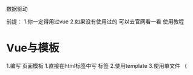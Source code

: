 数据驱动

前提：
1.你一定得用过vue
2.如果没有使用过的 可以去官网看一看 使用教程

# Vue与模板
1.编写 页面模板
  1.直接在html标签中写 标签
  2.使用template
  3.使用单文件 （<template />）
2.创建vue的实例
  1.在Vue的构造函数中提供：data,methods,computed,watcher,props,...
3.将Vue挂载到页面中 （mount）  








# 数据驱动模型

Vue的执行流程
1.获得模板：模板中有“坑”
2.利用Vue构造函数中所提供的数据来“填坑”，得到可以在页面中显示的“标签”了
3.将标签替换页面中原来有坑的标签

Vue 利用 我们提供的数据 和 页面中 模板生成了一个新的html标签（node元素）
替换到了页面 中放置模板的位置







# 简单的模板渲染







# 虚拟DOM
# 目标：
1.怎么将真正的DOM转换为虚拟DOM
2.怎么将虚拟DOM转换为真正的DOM
思路与深拷贝类似

# 概念
1.柯里化：
  一个函数原本有多个参数，之传入**一个**参数，生成一个新函数，由新函数接收剩下的参数来运行得到的结构。
2.偏函数：一个函数原本有多个参数，之传入**一部分**参数，生成一个新函数，由新函数接收剩下的参数来运行得到的结构。
3.高阶函数：一个函数参数是个函数，该函数对参数这个函数进行加工，得到一个函数，这个加工用的函数就是高阶函数


# 为什么要使用柯里化？为了提升性能，使用柯里化可以缓存一部分能力
使用两个案例来说明
1.判断元素
2.虚拟DOM 的render方法

# 1.判断元素
Vue 本质上是使用HTML的字符串作为模板的，将字符串的模板转换为AST,再转换为VNode
- 模板 -> AST
- AST  -> VNode
- VNode -> DOM
哪个阶段最消耗性能？
最消耗性能的是字符串解析（ 模板->AST ）

例子：let s = "1 + 2 * ( 3 + 4 * (5 + 6)) "
写一个程序，解析之个表达式，得到结果(一般化)
我们一般会将这个表达式转换为"波兰式"表达式，然后使用栈结构来运算

在Vue中每个标签可以是真正的HTML标签，也可以是自定义的组件
在Vue源码中其实将所有可以用的HTML标签已经存起来了

# 假设这里只考虑几个标签

----js
let tags = 'div,p,a,img,ul,li'.split(',');
----

需要一个函数，判断一个标签名是否为内置的标签
----js
function isHTMLTag(tagName){
  tagName = tagName.toLowerCase();
  <!-- for(let i=0;i<tags.lenght;i++){
    if(tagName === tags[i]) return true;
  } -->
  if(tags.indexOf(tagName)>-1) return true;
  return false;
}
----

模板是任意编写的，可以写的很简单，也可以写的很复杂，indexOf内部也是要循环的
如果有6种内置标签，而模板中有10个标签需要判断，那么就需要执行60次循环

# 2.虚拟DOM的render方法

思考：vue项目**模板转换为抽象语法树**需要执行几次？
- 页面一开始加载需要渲染
- 每个属性（响应性）数据发生变化的时候要渲染
- watch,computed等等

我们昨天写的代码，每次需要渲染的时候，模板就会被解析一次（注意，这里我们简化了解析方法）


模板不变，AST就不会变，因为AST是模板生成的
render的作用是将虚拟DOM转换为真正的DOM加到页面中
- 虚拟DOM可以降级理解为AST
- 一个项目运行的时候，模板是不会变的，就表示AST是不会变的
我们可以将代码进行优化，将虚拟DOM缓存起来，然后生成一个函数，函数只需要传入数据就可以得到真正的DOM

# 凡是解析都会涉及到AST


# 问题
- 没明白柯里化怎么就只要循环一次。
  **缓存一部分行为**

- mountComponent 这个函数里面的内容，没太理解


makeMap (['div','p'])需要遍历这个数据 生成 键值对
---
最开始生成set的时候需要去遍历（只需要遍历一次）
let set = {
  div:true,
  p:true
}

做判断的时候是不需要去遍历的
set['div'] //true 内置标签
set['navigtor'] //!!undefined -> false
---

但是如果是使用的函数，每次都需要循环遍历判断是不是数组中的

# 响应式原理
- 我们在使用Vue的时候，赋值属性，获得属性都是直接使用的Vue实例
- 我们在设置属性值的时候，页面的数据更新

---js
Object.defineProperty(对象，'属性名',{
  writeable:
  configable:
  enumerable: 控制属性是否可枚举 for...in循环
  set(){}  赋值触发
  get(){}  取值触发
  value  用到get和set后，value就不用考虑了
})
---

# 实际开发中对象一般是有多级
---js
let o = {
  list:[
    {}
  ],
  ads:[
    {}
  ],
  user:{

  }
}
---
怎么处理呢？ 递归


对于对象可以使用递归来响应式化，但是数组我们也需要处理
-push
-pop
-shift
-unshift
-reverse
-sort
-splice

要做什么事情？
1.在改变数组数据的时候，要发出通知
  1.vue2中的缺陷，数组发生变化，设置length没法通知(vue3中使用Proxy语法，ES6的语法解决了这个问题)
2.加入的元素应该变成响应式的  

技巧：如果一个函数已经定义了，但是我们需要扩展其功能，我们一般的处理办法：
1.使用一个临时的函数名存储函数
2.重新定义原来的函数
3.定义扩展的功能
4.调用临时的那个函数

扩展数组的Push和pop怎么处理呢？
- 直接修改prototype **不行**
- 修改要进行响应式化的数组的原型(__proto__)


已经将对象改成响应式的了，如果直接给对象赋值另一个对象，那么就不是响应式的了，怎么办？


# 发布订阅模式
任务：
- 作业
- 代理方法(app.name,app._data.name)
- 事件模型(node:event模块)
-vue中observer与watcher和Dep


# 代理方法
就是要将app._data中的成员给映射到app上

由于需要在更新数据的时候，更新页面的内容
所以app._data访问的成员与app访问的成员应该是同一个成员

由于app._data已经是响应式的对象了，所以只需要让app访问的成员去访问app._data的对应成员就可以了。

例如：
```js
app.name 转换为 app._data.name
app.xxx 转换为 app._data.xxx
```

target相当于app,
src相当于app._data,
prop相当于name,
引入了一个函数proxy( target, src , prop )，将target的操作给映射到src.prop上
这里是因为当时没有`proxy`语法(es6)

我们之前处理的rectify方法已经不行了，我们需要一个新的方法来处理。
提供一个Observer的方法，在方法中对属性进行处理
可以将这个方法封装到initData方法中
